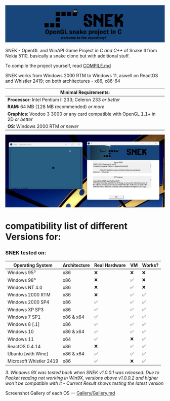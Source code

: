 <div align=center>
  <img src="source/images/banner.png">
</div>

SNEK - OpenGL and WinAPI Game Project in *C and C++* of Snake II from Nokia 5110, basically a snake clone but with additional stuff.

To compile the project yourself, read <a href="https://github.com/ApplehatDot/SNEK/blob/main/docs%2FCOMPILE.md">COMPILE.md</a>

SNEK works from Windows 2000 RTM to Windows 11, aswell on ReactOS and Whistler 2419; on both architectures - x86, x86-64

|Minimal Requirements:|
|-------------|
|**Processor:** Intel Pentium II 233; Celeron 233 *or better*|
|**RAM:** 64 MB (128 MB recommended) *or more*|
|**Graphics:** Voodoo 3 3000 or any card compatible with OpenGL 1.1+ in 2D *or better*|
|**OS:** Windows 2000 RTM *or newer* |

<img src="source/images/Windows 11.png">

# compatibility list of different Versions for:

### SNEK tested on:
| Operating System | Architecture | Real Hardware | VM | Works? | 
| ---------------- |--------------| ------------- | -- | ------ |
|    Windows 95³    |      x86     |       :x:      | :x: | :x: |
|    Windows 98³    |      x86     |      :x:      |:white_check_mark:|:x:|
|  Windows NT 4.0  |      x86     |      :x:     |:white_check_mark:| :x: |
| Windows 2000 RTM |      x86     |:x:|:white_check_mark:| :white_check_mark: |
| Windows 2000 SP4 |      x86     |:white_check_mark:|:white_check_mark:| :white_check_mark: |
|   Windows XP SP3 |      x86     |:white_check_mark:|:white_check_mark:| :white_check_mark: |
|   Windows 7 SP1  |   x86 & x64  |:white_check_mark:|:white_check_mark:| :white_check_mark:|
|   Windows 8 [.1] |      x86     |:white_check_mark: |:white_check_mark:| :white_check_mark:|
|   Windows 10     |   x86 & x64  |:white_check_mark:|:white_check_mark:| :white_check_mark:|
|   Windows 11     |      x64     |:white_check_mark:|:x:| :white_check_mark:|
|   ReactOS 0.4.14 |      x86     |      :x:      |:white_check_mark:| :white_check_mark:|
|Ubuntu [with Wine]|   x86 & x64  |:white_check_mark:|:white_check_mark:| :white_check_mark:|
| Microsoft Whistler 2419 | x86 | :white_check_mark: | :x: | :white_check_mark:|

*3. Windows 9X was tested back when SNEK v1.0.0.1 was released. Due to Packet reading not working in Win9X, versions above v1.0.0.2 and higher won't be compatible with it - Current Result shows testing the latest version*



Screenshot Gallery of each OS — <a href="https://github.com/ApplehatDot/SNEK/blob/main/Gallery%2FGallery.md">Gallery/Gallery.md</a>

